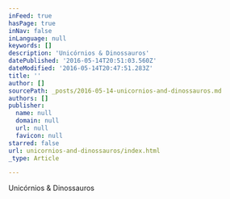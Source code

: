 ```yaml
---
inFeed: true
hasPage: true
inNav: false
inLanguage: null
keywords: []
description: 'Unicórnios & Dinossauros'
datePublished: '2016-05-14T20:51:03.560Z'
dateModified: '2016-05-14T20:47:51.283Z'
title: ''
author: []
sourcePath: _posts/2016-05-14-unicornios-and-dinossauros.md
authors: []
publisher:
  name: null
  domain: null
  url: null
  favicon: null
starred: false
url: unicornios-and-dinossauros/index.html
_type: Article

---
```

Unicórnios & Dinossauros